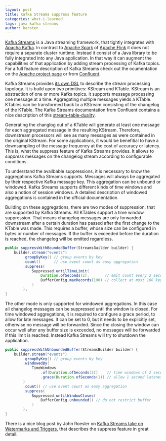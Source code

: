 ```yaml
---
layout: post
title: Kafka Streams suppress feature
categories: what-i-learned
tags: java kafka streams
author: karsten
---
```

[Kafka Streams](https://kafka.apache.org/documentation/streams/) is a Java streaming framework, that tightly integrates with [Apacha Kafka](https://kafka.apache.org/). In contrast to [Apache Spark](https://spark.apache.org/) of [Apache Flink](https://flink.apache.org/) it does not require a separate cluster runtime. Instead it consist of a Java library to be fully integrated into any Java application. In that way it can augment the capabilities of that application by adding stream processing of Kafka topics. For a full feature description of Kafka Streams check out the ocumentation on the [Apache project page](https://kafka.apache.org/documentation/streams/) or from [Confluent](https://docs.confluent.io/current/streams/index.html).

Kafka Streams provides [its own DSL](https://kafka.apache.org/24/documentation/streams/developer-guide/dsl-api.html) to describe the stream processing topology. It is build upon two primitives: KStream and KTable. KStream is an abstraction of one or more Kafka topics. It supports message processing one message at a time. Aggregating multiple messages yields a KTable. KTables can be transformed back to a KStream consisting of the changelog of the KTable. The Kafka Streams documentation from Confluent contains a nice description of this [stream-table-duality](https://docs.confluent.io/current/streams/concepts.html#duality-of-streams-and-tables).

Generating the changlog out of a KTable will generate at least one message for each aggregated message in the resulting KStream. Therefore, downstream processors will see as many messages as were contained in the original KStream. For some applications, it would be benefitial to have a downsampling of the message frequency at the cost of accuracy or latency. This is, what the suppress feature of Kafka Streams provides. It allows to _suppress_ messages on the changelog stream according to configurable conditions.

To understand the availbable suppressions, it is necessary to know the aggregations Kafka Streams supports. Messages will always be aggregated by their respective Kafka message key. This aggregation can be unbound or windowed. Kafka Streams supports different kinds of time windows and also a notion of session windows. A detailed description of windowed aggregations is contained in the official documentation.

Building on these aggregations, there are two modes of suppression, that are supported by Kafka Streams. All KTables support a time window suppression. That means changelog messages are only forwarded downstream after a certain duration has passed after the first change to the KTable was made. This requires a buffer, whose size can be configured in bytes or number of messages. If the buffer is exceeded before the duration is reached, the changelog will be emitted regardless.

```java
public suppressWithBoundedBuffer(StreamsBuilder builder) {
    builder.stream("events")
        .groupByKey() // group events by key
        .count()      // use event count as easy aggregation
        .suppress(
            Suppressed.untilTimeLimit(
                Duration.ofSeconds(2),       // emit count every 2 seconds
                BufferConfig.maxRecords(100) // collect at most 100 keys
            )
        );
}
```

The other mode is only supported for windowed aggregations. In this case all changelog messages can be suppressed until the window is closed. For time windowed aggregations, it is required to configure a grace period, to allow for late messages. It can be set to 0, but it needs to be explicitly set, otherwise no message will be forwarded. Since the closing the window can occur well after any buffer size is exceeded, no messages will be forwarded if this limit is reached. Instead Kafka Streams will try to shutdown the application.

```java
public suppressWithUnboundedBuffer(StreamsBuilder builder) {
    builder.stream("events")
        .groupByKey() // group events by key
        .windowedBy(
            TimeWindows
                .of(Duration.ofSeconds(2))    // time windows of 2 seconds
                .grace(Duration.ofSeconds(1)) // allow 1 second lateness
        )
        .count() // use event count as easy aggregation
        .suppress(
            Suppressed.untilWindowCloses(
                BufferConfig.unbounded() // do not restrict buffer
            )
        );
}
```

There is a nice blog post by John Roesler on [Kafka Streams take on Watermarks and Triggers](https://www.confluent.io/blog/kafka-streams-take-on-watermarks-and-triggers/), that describes the suppress feature in great detail.